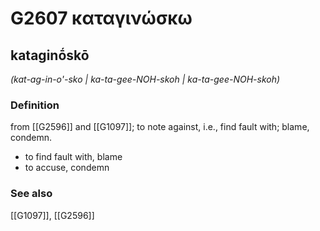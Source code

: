 # G2607 καταγινώσκω

## kataginṓskō

_(kat-ag-in-o'-sko | ka-ta-gee-NOH-skoh | ka-ta-gee-NOH-skoh)_

### Definition

from [[G2596]] and [[G1097]]; to note against, i.e., find fault with; blame, condemn.

- to find fault with, blame
- to accuse, condemn

### See also

[[G1097]], [[G2596]]

